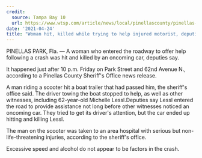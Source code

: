 ```yaml
---
credit:
  source: Tampa Bay 10
  url: https://www.wtsp.com/article/news/local/pinellascounty/pinellas-county-deadly-crash-park-street/67-758bf5ae-2d94-4d7b-a4d9-ba1794e8b585
date: '2021-04-24'
title: "Woman hit, killed while trying to help injured motorist, deputies say"
---
```

PINELLAS PARK, Fla. — A woman who entered the roadway to offer help following a crash was hit and killed by an oncoming car, deputies say.

It happened just after 10 p.m. Friday on Park Street and 62nd Avenue N., according to a Pinellas County Sheriff's Office news release.

A man riding a scooter hit a boat trailer that had passed him, the sheriff's office said. The driver towing the boat stopped to help, as well as other witnesses, including 62-year-old Michelle Lessl.Deputies say Lessl entered the road to provide assistance not long before other witnesses noticed an oncoming car. They tried to get its driver's attention, but the car ended up hitting and killing Lessl.

The man on the scooter was taken to an area hospital with serious but non-life-threatening injuries, according to the sheriff's office.

Excessive speed and alcohol do not appear to be factors in the crash.
